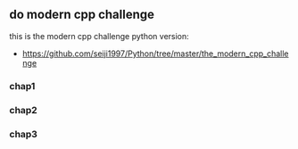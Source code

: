 ## do modern cpp challenge
this is the modern cpp challenge python version: 
- https://github.com/seiji1997/Python/tree/master/the_modern_cpp_challenge

### chap1



### chap2



### chap3


